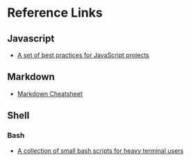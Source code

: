# Reference Links

## Javascript
* [A set of best practices for JavaScript projects](https://github.com/wearehive/project-guidelines)

## Markdown
* [Markdown Cheatsheet](https://github.com/adam-p/markdown-here/wiki/Markdown-Cheatsheet)

## Shell

### Bash
* [A collection of small bash scripts for heavy terminal users](https://github.com/alexanderepstein/Bash-Snippets)
